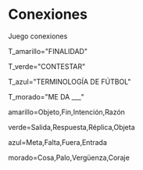 
# Conexiones
Juego conexiones

T_amarillo="FINALIDAD"

T_verde="CONTESTAR"

T_azul="TERMINOLOGÍA DE FÚTBOL"

T_morado="ME DA ___"

amarillo=Objeto,Fin,Intención,Razón

verde=Salida,Respuesta,Réplica,Objeta

azul=Meta,Falta,Fuera,Entrada

morado=Cosa,Palo,Vergüenza,Coraje